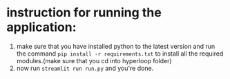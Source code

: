 # instruction for running the application:
1. make sure that you have installed python to the latest version and run the command ```pip install -r requirements.txt``` to install all the required modules.(make sure that you cd into hyperloop folder)
2. now run ```streamlit run run.py``` and you're done.
